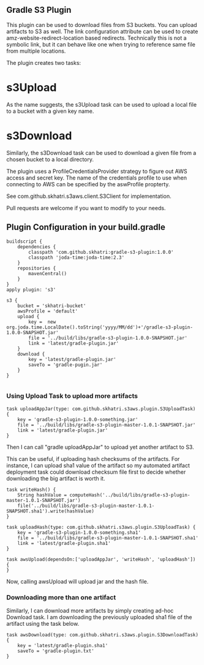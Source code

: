 Gradle S3 Plugin
----------------

This plugin can be used to download files from S3 buckets. You can upload artifacts to S3 as well. The link configuration attribute can be used to create amz-website-redirect-location based redirects. Technically this is not a symbolic link, but it can behave like one when trying to reference same file from multiple locations.

The plugin creates two tasks:

# s3Upload
As the name suggests, the s3Upload task can be used to upload a local file to a bucket with a given key name.

# s3Download
Similarly, the s3Download task can be used to download a given file from a chosen bucket to a local directory.

The plugin uses a ProfileCredentialsProvider strategy to figure out AWS access and secret key. The
name of the credentials profile to use when connecting to AWS can be specified by the aswProfile
propterty.

See com.github.skhatri.s3aws.client.S3Client for implementation.

Pull requests are welcome if you want to modify to your needs.

Plugin Configuration in your build.gradle
-----------------------------------------
```
buildscript {
    dependencies {
        classpath 'com.github.skhatri:gradle-s3-plugin:1.0.0'
        classpath 'joda-time:joda-time:2.3'
    }
    repositories {
        mavenCentral()
    }
}
apply plugin: 's3'

s3 {
    bucket = 'skhatri-bucket'
    awsProfile = 'default'
    upload {
        key =  new org.joda.time.LocalDate().toString('yyyy/MM/dd')+'/gradle-s3-plugin-1.0.0-SNAPSHOT.jar'
        file = '../build/libs/gradle-s3-plugin-1.0.0-SNAPSHOT.jar'
        link = 'latest/gradle-plugin.jar'
    }
    download {
        key = 'latest/gradle-plugin.jar'
        saveTo = 'gradle-pugin.jar'
    }
}


```

### Using Upload Task to upload more artifacts ###
```
task uploadAppJar(type: com.github.skhatri.s3aws.plugin.S3UploadTask) {
    key = 'gradle-s3-plugin-1.0.0-something.jar'
    file = '../build/libs/gradle-s3-plugin-master-1.0.1-SNAPSHOT.jar'
    link = 'latest/gradle-plugin.jar'
}
```
Then I can call "gradle uploadAppJar" to upload yet another artifact to S3.

This can be useful, if uploading hash checksums of the artifacts. For instance, I can upload sha1 value of the artifact so my automated artifact deployment task could download checksum file first to decide whether downloading the big artifact is worth it.

```
task writeHash() {
    String hashValue = computeHash('../build/libs/gradle-s3-plugin-master-1.0.1-SNAPSHOT.jar')
    file('../build/libs/gradle-s3-plugin-master-1.0.1-SNAPSHOT.sha1').write(hashValue)
}

task uploadHash(type: com.github.skhatri.s3aws.plugin.S3UploadTask) {
    key = 'gradle-s3-plugin-1.0.0-something.sha1'
    file = '../build/libs/gradle-s3-plugin-master-1.0.1-SNAPSHOT.sha1'
    link = 'latest/gradle-plugin.sha1'
}

task awsUpload(dependsOn:['uploadAppJar', 'writeHash', 'uploadHash']) {
}
```
Now, calling awsUpload will upload jar and the hash file.

### Downloading more than one artifact ###

Similarly, I can download more artifacts by simply creating ad-hoc Download task. I am downloading the previously uploaded sha1 file of the artifact using the task below.

```
task awsDownload(type: com.github.skhatri.s3aws.plugin.S3DownloadTask) {
    key = 'latest/gradle-plugin.sha1'
    saveTo = 'gradle-plugin.txt'
}
```

